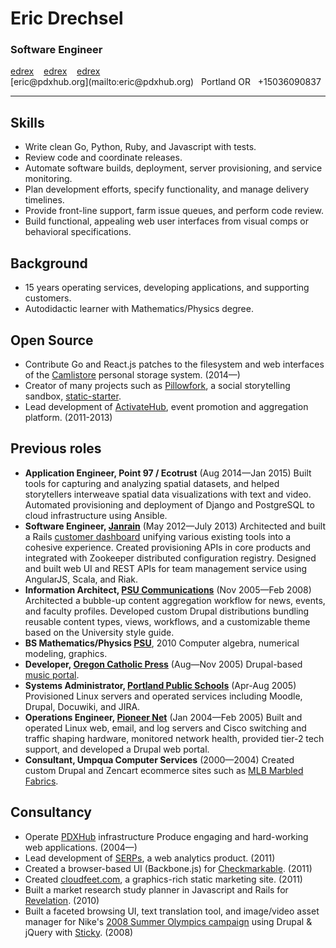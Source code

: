 # Eric Drechsel

### Software Engineer

<p class="linkbar">
<i class="fa fa-twitter"></i><a href="https://twitter.com/edrex">edrex</a> &nbsp; <i class="fa fa-github"></i>&nbsp;<a href="https://github.com/edrex?tab=activity">edrex</a> &nbsp; <i class="fa fa-linkedin"></i>&nbsp;<a href="http://www.linkedin.com/in/edrex/">edrex</a><br/>
[eric@pdxhub.org](mailto:eric@pdxhub.org) &nbsp; Portland OR &nbsp; +15036090837
</p>

---

## Skills

* Write clean Go, Python, Ruby, and Javascript with tests.
* Review code and coordinate releases.
* Automate software builds, deployment, server provisioning, and service monitoring.
* Plan development efforts, specify functionality, and manage delivery timelines.
* Provide front-line support, farm issue queues, and perform code review.
* Build functional, appealing web user interfaces from visual comps or behavioral specifications.

## Background

* 15 years operating services, developing applications, and supporting customers.
* Autodidactic learner with Mathematics/Physics degree.
<div style="page-break-after:always;"></div>

## Open Source

  * Contribute Go and React.js patches to the filesystem and web interfaces of the [Camlistore](http://camlistore.org) personal storage system. (2014&mdash;)
  * Creator of many projects such as [Pillowfork](http://github.com/edrex/pillowfork/), a social storytelling sandbox, [static-starter](https://github.com/edrex/static-starter).
  * Lead development of [ActivateHub](http://portland.activatehub.org/), event promotion and aggregation platform. (2011-2013)

## Previous roles

* **Application Engineer, Point 97 / Ecotrust** (Aug 2014&mdash;Jan 2015) Built tools for capturing and analyzing spatial datasets, and helped storytellers interweave spatial data visualizations with text and video. Automated provisioning and deployment of Django and PostgreSQL to cloud infrastructure using Ansible.
* **Software Engineer, [Janrain](http://janrain.com/)** (May 2012&mdash;July 2013) Architected and built a Rails [customer dashboard](https://dashboard.janrain.com/) unifying various existing tools into a cohesive experience. Created provisioning APIs in core products and integrated with Zookeeper distributed configuration registry. Designed and built web UI and REST APIs for team management service using AngularJS, Scala, and Riak.
* **Information Architect, [PSU Communications](http://www.pdx.edu/university-communications/)** (Nov 2005&mdash;Feb 2008) Architected a bubble-up content aggregation workflow for news, events, and faculty profiles. Developed custom Drupal distributions bundling reusable content types, views, workflows, and a customizable theme based on the University style guide.
* **BS Mathematics/Physics [PSU](http://www.mth.pdx.edu)**, 2010 Computer algebra, numerical modeling, graphics.
* **Developer, [Oregon Catholic Press](http://ocp.org/)** (Aug&mdash;Nov 2005) Drupal-based [music portal](http://spiritandsong.com/).
* **Systems Administrator, [Portland Public Schools](http://www.pps.k12.or.us/)** (Apr-Aug 2005) Provisioned Linux servers and operated services including Moodle, Drupal, Docuwiki, and JIRA.
* **Operations Engineer, [Pioneer Net](http://pioneer-net.com/)** (Jan 2004&mdash;Feb 2005) Built and operated Linux web, email, and log servers and Cisco switching and traffic shaping hardware, monitored network health, provided tier-2 tech support, and developed a Drupal web portal.
* **Consultant, Umpqua Computer Services** (2000&mdash;2004) Created custom Drupal and Zencart ecommerce sites such as [MLB Marbled Fabrics](http://marbledfabrics.com).

## Consultancy

  * Operate [PDXHub](https://pdxhub.org/) infrastructure Produce engaging and hard-working web applications. (2004—)
  * Lead development of [SERPs](https://serps.com/), a web analytics product. (2011)
  * Created a browser-based UI (Backbone.js) for [Checkmarkable](https://checkmarkable.com/). (2011)
  * Created [cloudfeet.com](http://cloudfeet.com/), a graphics-rich static marketing site. (2011)
  * Built a market research study planner in Javascript and Rails for [Revelation](http://revelationglobal.com/). (2010)
  * Built a faceted browsing UI, text translation tool, and image/video asset manager for Nike's [2008 Summer Olympics campaign](http://eric.pdxhub.org/resume/nike-media.jpg) using Drupal & jQuery with [Sticky](http://www.sticky.tv/). (2008)
